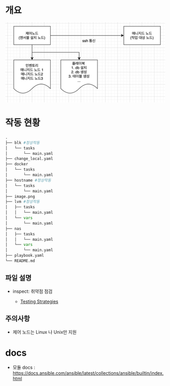 
# 개요
![Alt text](image.png)

# 작동 현황
```python
.
├── blk #정상작동
│   └── tasks
│       └── main.yaml
├── change_local.yaml
├── docker 
│   └── tasks
│       └── main.yaml
├── hostname #정상작동
│   └── tasks
│       └── main.yaml
├── image.png
├── lvm #정상작동
│   ├── tasks
│   │   └── main.yaml
│   └── vars
│       └── main.yaml
├── nas
│   ├── tasks
│   │   └── main.yaml
│   └── vars
│       └── main.yaml
├── playbook.yaml
└── README.md
```

## 파일 설명
- inspect: 취약점 점검 

    - [Testing Strategies](https://docs.ansible.com/ansible/latest/reference_appendices/test_strategies.html)

## 주의사항
- 제어 노드는 Linux 나 Unix만 지원 


# docs
- 모듈 docs : https://docs.ansible.com/ansible/latest/collections/ansible/builtin/index.html



